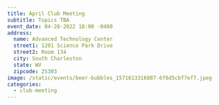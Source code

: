 ```yaml
---
title: April Club Meeting
subtitle: Topics TBA
event_date: 04-28-2022 18:00 -0400
address:
  name: Advanced Technology Center
  street1: 1201 Science Park Drive
  street2: Room 134
  city: South Charleston
  state: WV
  zipcode: 25303
image: /static/events/beer-bubbles_1571613316887-6f8d5cbf7ef7.jpeg
categories:
  - club-meeting
---
```

